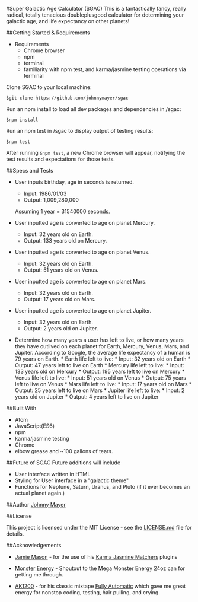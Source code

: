 #Super Galactic Age Calculator (SGAC)
This is a fantastically fancy, really radical, totally tenacious doubleplusgood calculator for determining your galactic age, and life expectancy on other planets!

##Getting Started & Requirements
* Requirements
	* Chrome browser
	* npm
	* terminal
	* familiarity with npm test, and karma/jasmine testing operations via terminal

Clone SGAC to your local machine:

```
$git clone https://github.com/johnnymayer/sgac
```

Run an npm install to load all dev packages and dependencies in /sgac:

```
$npm install
```

Run an npm test in /sgac to display output of testing results:

```
$npm test
```

After running ```$npm test```, a new Chrome browser will appear, notifying the test results and expectations for those tests.

##Specs and Tests

* User inputs birthday, age in seconds is returned.
  * Input: 1986/01/03
  * Output: 1,009,280,000

  Assuming 1 year = 31540000 seconds.

* User inputted age is converted to age on planet Mercury.
  * Input: 32 years old on Earth.
  * Output: 133 years old on Mercury.

* User inputted age is converted to age on planet Venus.
  * Input: 32 years old on Earth.
  * Output: 51 years old on Venus.

* User inputted age is converted to age on planet Mars.
  * Input: 32 years old on Earth.
  * Output: 17 years old on Mars.

* User inputted age is converted to age on planet Jupiter.
  * Input: 32 years old on Earth.
  * Output: 2 years old on Jupiter.

* Determine how many years a user has left to live, or how many years they have outlived on each planet for Earth, Mercury, Venus, Mars, and Jupiter.  According to Google, the average life expectancy of a human is 79 years on Earth.
	  * Earth life left to live:
	    * Input: 32 years old on Earth
	    * Output: 47 years left to live on Earth
	  * Mercury life left to live:
	    * Input: 133 years old on Mercury
	    * Output: 195 years left to live on Mercury
	  * Venus life left to live:
	    * Input: 51 years old on Venus
	    * Output: 75 years left to live on Venus
	  * Mars life left to live:
	    * Input: 17 years old on Mars
	    * Output: 25 years left to live on Mars
	  * Jupiter life left to live:
	    * Input: 2 years old on Jupiter
	    * Output: 4 years left to live on Jupiter

##Built With
* Atom
* JavaScript(ES6)
* npm
* karma/jasmine testing
* Chrome
* elbow grease and ~100 gallons of tears.

##Future of SGAC
Future additions will include

* User interface written in HTML
* Styling for User interface in a "galactic theme"
* Functions for Neptune, Saturn, Uranus, and Pluto (if it ever becomes an actual planet again.)

##Author
[Johnny Mayer](https://github.com/johnnymayer)

##License

This project is licensed under the MIT License - see the [LICENSE.md](LICENSE.md) file for details.

##Acknowledgements
* [Jamie Mason](https://github.com/jamiemason) - for the use of his [Karma Jasmine Matchers](https://github.com/JamieMason/Jasmine-Matchers) plugins

* [Monster Energy](https://www.monsterenergy.com/) - Shoutout to the Mega Monster Energy 24oz can for getting me through.

* [AK1200](https://en.wikipedia.org/wiki/AK1200) - for his classic mixtape [Fully Automatic](https://www.youtube.com/watch?v=BkNGLAATWeA) which gave me great energy for nonstop coding, testing, hair pulling, and crying.
